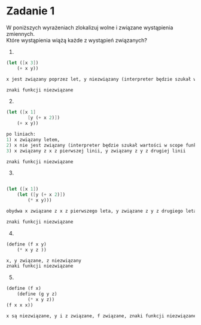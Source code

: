 # Zadanie 1     
W poniższych wyrażeniach zlokalizuj wolne i związane wystąpienia zmiennych.     
Które wystąpienia wiążą każde z wystąpień związanych?       

1.

```scheme
(let ([x 3])
    (+ x y))        

x jest związany poprzez let, y niezwiązany (interpreter będzie szukał wartości w scope funkcji)

znaki funkcji niezwiązane     
```


2.

```scheme
(let ([x 1]
        [y (+ x 2)])
    (+ x y))        

po liniach:
1) x związany letem,
2) x nie jest związany (interpreter będzie szukał wartości w scope funkcji)
3) x związany z x z pierwszej linii, y związany z y z drugiej linii

znaki funkcji niezwiązane 
```

3.      

```scheme

(let ([x 1])
    (let ([y (+ x 2)])
        (* x y)))       

obydwa x związane z x z pierwszego leta, y związane z y z drugiego leta

znaki funkcji niezwiązane 
```

4.      

```scheme
(define (f x y)
    (* x y z ))         

x, y związane, z niezwiązany
znaki funkcji niezwiązane
```

5.  

```scheme
(define (f x)
    (define (g y z)
        (* x y z))
(f x x x))

x są niezwiązane, y i z związane, f związane, znaki funkcji niezwiązane
```